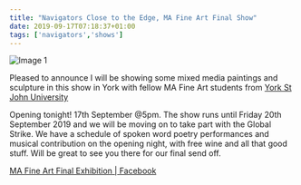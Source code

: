 ```yaml
---
title: "Navigators Close to the Edge, MA Fine Art Final Show"
date: 2019-09-17T07:18:37+01:00
tags: ['navigators','shows']
---
```

![Image 1](/2019-09-17-navigators-close-to-the-edge/navigators-close-to-the-edge-smaller.png)

Pleased to announce I will be showing some mixed media paintings and sculpture in this show in York with fellow MA Fine Art students from [York St John University](https://www.yorksj.ac.uk/)

Opening tonight! 17th September @5pm. The show runs until Friday 20th September 2019 and we will be moving on to take part with the Global Strike. We have a schedule of spoken word poetry performances and musical contribution on the opening night, with free wine and all that good stuff. Will be great to see you there for our final send off.

[MA Fine Art Final Exhibition | Facebook](https://www.facebook.com/events/486158658846160)
